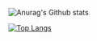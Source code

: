 ![Anurag's Github stats](https://github-readme-stats.vercel.app/api?username=KRMKGOLD&show_icons=true&theme=merko)

[![Top Langs](https://github-readme-stats.vercel.app/api/top-langs/?username=KRMKGOLD&layout=compact&theme=merko)](https://github.com/anuraghazra/github-readme-stats)
